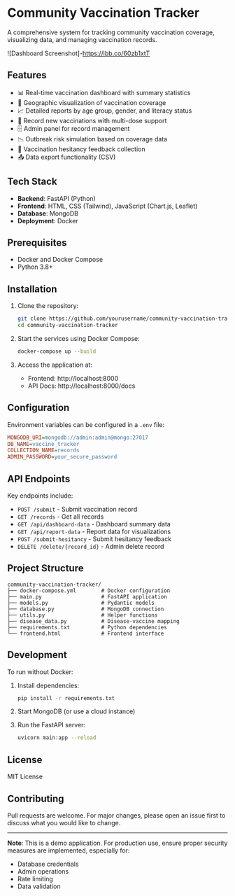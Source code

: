 # Community Vaccination Tracker

A comprehensive system for tracking community vaccination coverage, visualizing data, and managing vaccination records.

![Dashboard Screenshot]-https://ibb.co/60zb1xtT

## Features

- 📊 Real-time vaccination dashboard with summary statistics
- 📍 Geographic visualization of vaccination coverage
- 📈 Detailed reports by age group, gender, and literacy status
- 📝 Record new vaccinations with multi-dose support
- 🗄️ Admin panel for record management
- 📉 Outbreak risk simulation based on coverage data
- 💬 Vaccination hesitancy feedback collection
- 📤 Data export functionality (CSV)

## Tech Stack

- **Backend**: FastAPI (Python)
- **Frontend**: HTML, CSS (Tailwind), JavaScript (Chart.js, Leaflet)
- **Database**: MongoDB
- **Deployment**: Docker

## Prerequisites

- Docker and Docker Compose
- Python 3.8+

## Installation

1. Clone the repository:
   ```bash
   git clone https://github.com/yourusername/community-vaccination-tracker.git
   cd community-vaccination-tracker
   ```

2. Start the services using Docker Compose:
   ```bash
   docker-compose up --build
   ```

3. Access the application at:
   - Frontend: http://localhost:8000
   - API Docs: http://localhost:8000/docs

## Configuration

Environment variables can be configured in a `.env` file:

```ini
MONGODB_URI=mongodb://admin:admin@mongo:27017
DB_NAME=vaccine_tracker
COLLECTION_NAME=records
ADMIN_PASSWORD=your_secure_password
```

## API Endpoints

Key endpoints include:

- `POST /submit` - Submit vaccination record
- `GET /records` - Get all records
- `GET /api/dashboard-data` - Dashboard summary data
- `GET /api/report-data` - Report data for visualizations
- `POST /submit-hesitancy` - Submit hesitancy feedback
- `DELETE /delete/{record_id}` - Admin delete record

## Project Structure

```
community-vaccination-tracker/
├── docker-compose.yml        # Docker configuration
├── main.py                   # FastAPI application
├── models.py                 # Pydantic models
├── database.py               # MongoDB connection
├── utils.py                  # Helper functions
├── disease_data.py           # Disease-vaccine mapping
├── requirements.txt          # Python dependencies
└── frontend.html             # Frontend interface
```

## Development

To run without Docker:

1. Install dependencies:
   ```bash
   pip install -r requirements.txt
   ```

2. Start MongoDB (or use a cloud instance)

3. Run the FastAPI server:
   ```bash
   uvicorn main:app --reload
   ```

## License

MIT License

## Contributing

Pull requests are welcome. For major changes, please open an issue first to discuss what you would like to change.

---

**Note**: This is a demo application. For production use, ensure proper security measures are implemented, especially for:
- Database credentials
- Admin operations
- Rate limiting
- Data validation
